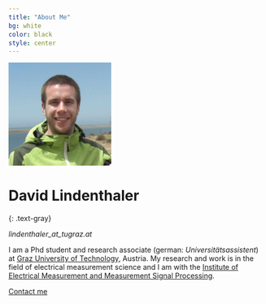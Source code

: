 ```yaml
---
title: "About Me"
bg: white
color: black
style: center
---
```


<img src="img/CIMG2510.png" alt="(c) David Lindenthaler" title="Me, (c) David Lindenthaler" style="width: 40%;" />

# David Lindenthaler
{: .text-gray}

*lindenthaler_at_tugraz.at*

I am a Phd student and research associate (german: *Universitätsassistent*) at [Graz University of Technology](https://www.tugraz.at/home/), Austria. 
My research and work is in the field of electrical measurement science and I am with the [Institute of Electrical Measurement and Measurement Signal Processing](https://www.tugraz.at/en/institutes/emt/home/).



<span id="forkongithub">
  <a href="mailto:lindenthaler@tugraz.at" class="bg-blue">
    Contact me
  </a>
</span>
